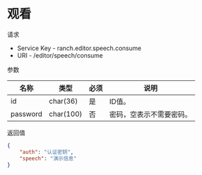 # 观看

请求
- Service Key - ranch.editor.speech.consume
- URI - /editor/speech/consume

参数

|名称|类型|必须|说明|
|---|---|---|---|
|id|char(36)|是|ID值。|
|password|char(100)|否|密码，空表示不需要密码。|

返回值
```json
{
    "auth": "认证密钥",
    "speech": "演示信息"
}
```